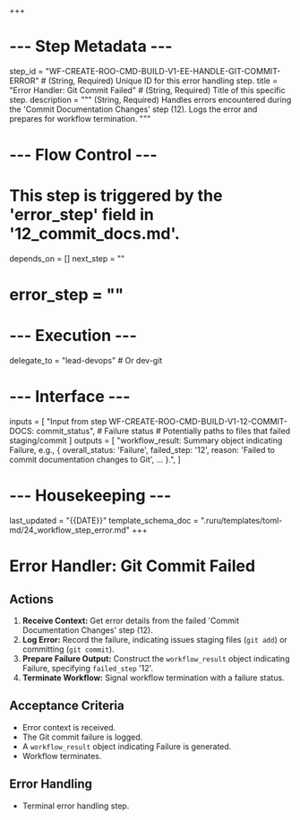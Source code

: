 +++
# --- Step Metadata ---
step_id = "WF-CREATE-ROO-CMD-BUILD-V1-EE-HANDLE-GIT-COMMIT-ERROR" # (String, Required) Unique ID for this error handling step.
title = "Error Handler: Git Commit Failed" # (String, Required) Title of this specific step.
description = """
(String, Required) Handles errors encountered during the 'Commit Documentation Changes' step (12).
Logs the error and prepares for workflow termination.
"""

# --- Flow Control ---
# This step is triggered by the 'error_step' field in '12_commit_docs.md'.
depends_on = []
next_step = ""
# error_step = ""

# --- Execution ---
delegate_to = "lead-devops" # Or dev-git

# --- Interface ---
inputs = [
    "Input from step WF-CREATE-ROO-CMD-BUILD-V1-12-COMMIT-DOCS: commit_status", # Failure status
    # Potentially paths to files that failed staging/commit
]
outputs = [
    "workflow_result: Summary object indicating Failure, e.g., { overall_status: 'Failure', failed_step: '12', reason: 'Failed to commit documentation changes to Git', ... }.",
]

# --- Housekeeping ---
last_updated = "{{DATE}}"
template_schema_doc = ".ruru/templates/toml-md/24_workflow_step_error.md"
+++

# Error Handler: Git Commit Failed

## Actions

1.  **Receive Context:** Get error details from the failed 'Commit Documentation Changes' step (12).
2.  **Log Error:** Record the failure, indicating issues staging files (`git add`) or committing (`git commit`).
3.  **Prepare Failure Output:** Construct the `workflow_result` object indicating Failure, specifying `failed_step` '12'.
4.  **Terminate Workflow:** Signal workflow termination with a failure status.

## Acceptance Criteria

*   Error context is received.
*   The Git commit failure is logged.
*   A `workflow_result` object indicating Failure is generated.
*   Workflow terminates.

## Error Handling

*   Terminal error handling step.
